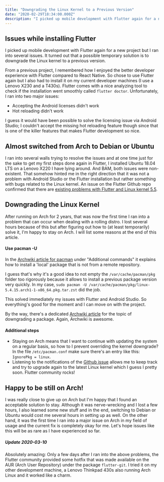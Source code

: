 ```yaml
---
title: "Downgrading the Linux Kernel to a Previous Version"
date: "2020-02-29T18:34:00.000Z"
description: "I picked up mobile development with Flutter again for a new project but I ran into several issues. It turned out that a possible temporary solution is to downgrade the Linux kernel to a previous version."
---
```


Issues while installing Flutter
---
I picked up mobile development with Flutter again for a new project but I ran into several issues. It turned out that a possible temporary solution is to downgrade the Linux kernel to a previous version.

From a previous project, I remembered how I enjoyed the better developer experience with Flutter compared to React Native. So chose to use Flutter again but I also had to install it on my current developer machines (I use a Lenovo X230 and a T430s). Flutter comes with a nice analyzing tool to check if the installation went smoothly called `flutter doctor`. Unfortunately, I ran into two major issues:

* Accepting the Android licenses didn't work
* Hot reloading didn't work

I guess it would have been possible to solve the licensing issue via Android Studio; I couldn't accept the missing hot reloading feature though since that is one of the killer features that makes Flutter development so nice.

Almost switched from Arch to Debian or Ubuntu
---
I ran into several walls trying to resolve the issues and at one time just for the sake to get my first steps done again in Flutter, I installed Ubuntu 18.04 LTS on a Lenovo X220 I have lying around. And BAM, both issues were non-existent. That somehow hinted me in the right direction that it was not a problem with Android Studio or the Flutter installation but rather something with bugs related to the Linux kernel. An issue on the Flutter Github repo confirmed that there are [existing problems with Flutter and Linux kernel 5.5](https://github.com/flutter/flutter/issues/49185).

Downgrading the Linux Kernel
---
After running on Arch for 2 years, that was now the first time I ran into a problem that can occur when dealing with a rolling distro. I lost several hours because of this but after figuring out how to (at least temporarily) solve it, I'm happy to stay on Arch. I will list some reasons at the end of this article.

#### Use pacman -U
In the [Archwiki article for pacman](https://wiki.archlinux.org/index.php/Pacman) under "Additional commands" it explains how to install a 'local' package that is not from a remote repository.

I guess that's why it's a good idea to not empty the `/var/cache/pacman/pkg` folder too rigorously because it allows to install a previous package version very quickly. In my case, `sudo pacman -U /var/cache/pacman/pkg/linux-5.4.15.arch1-1-x86_64.pkg.tar.zst` did the job.

This solved immediately my issues with Flutter and Android Studio. So everything's good for the moment and I can move on with the project.

By the way, there's a dedicated [Archwiki article](https://wiki.archlinux.org/index.php/downgrading_packages) for the topic of downgrading a package. Again, Archwiki is awesome.

#### Additional steps
* Staying on Arch means that I want to continue with updating the system on a regular basis, so how to I prevent overriding the kernel downgrade? In the file `/etc/pacman.conf` make sure there's an entry like this: `IgnorePkg = linux`.
* Listening to the notifications of the [Github issue](https://github.com/flutter/flutter/issues/49185) allows me to keep track and try to upgrade again to the latest Linux kernel which I guess I pretty soon. Flutter community rocks!

Happy to be still on Arch!
---
I was really close to give up on Arch but I'm happy that I found an acceptable solution to stay. Although it was nerve-wrecking and I lost a few hours, I also learned some new stuff and in the end, switching to Debian or Ubuntu would cost me several hours in setting up as well. On the other hand, it was the first time I ran into a major issue on Arch in my field of usage and the current fix is completely okay for me. Let's hope issues like this will be as rare as I have experienced so far.

##### Update 2020-03-10
Absolutely amazing: Only a few days after I ran into the above problems, the Flutter community provided some hotfix that was made available on the AUR (Arch User Repository) under the package `flutter-git`. I tried it on my other development machine, a Lenovo Thinkpad 430s also running Arch Linux and it worked like a charm.
